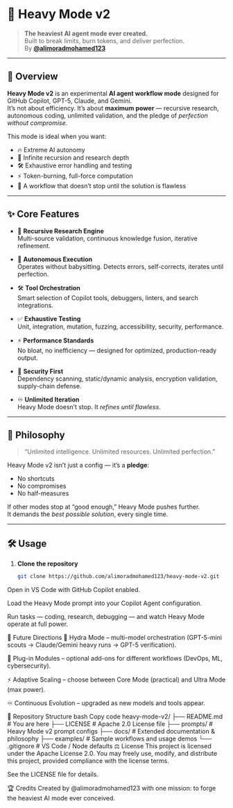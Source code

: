 # 🐉 Heavy Mode v2

> **The heaviest AI agent mode ever created.**  
> Built to break limits, burn tokens, and deliver perfection.  
> By **[@alimoradmohamed123](https://github.com/alimoradmohamed123)**

---

## 🚀 Overview
**Heavy Mode v2** is an experimental **AI agent workflow mode** designed for GitHub Copilot, GPT-5, Claude, and Gemini.  
It’s not about efficiency. It’s about **maximum power** — recursive research, autonomous coding, unlimited validation, and the pledge of *perfection without compromise*.  

This mode is ideal when you want:
- 🔥 Extreme AI autonomy  
- 🧠 Infinite recursion and research depth  
- 🛠️ Exhaustive error handling and testing  
- ⚡ Token-burning, full-force computation  
- 🐉 A workflow that doesn’t stop until the solution is flawless  

---

## ✨ Core Features
- 🔎 **Recursive Research Engine**  
  Multi-source validation, continuous knowledge fusion, iterative refinement.  

- 🧠 **Autonomous Execution**  
  Operates without babysitting. Detects errors, self-corrects, iterates until perfection.  

- 🛠️ **Tool Orchestration**  
  Smart selection of Copilot tools, debuggers, linters, and search integrations.  

- ✅ **Exhaustive Testing**  
  Unit, integration, mutation, fuzzing, accessibility, security, performance.  

- ⚡ **Performance Standards**  
  No bloat, no inefficiency — designed for optimized, production-ready output.  

- 🔐 **Security First**  
  Dependency scanning, static/dynamic analysis, encryption validation, supply-chain defense.  

- ♾️ **Unlimited Iteration**  
  Heavy Mode doesn’t stop. It *refines until flawless*.  

---

## 🐉 Philosophy
> “Unlimited intelligence. Unlimited resources. Unlimited perfection.”  

Heavy Mode v2 isn’t just a config — it’s a **pledge**:  
- No shortcuts  
- No compromises  
- No half-measures  

If other modes stop at “good enough,” Heavy Mode pushes further.  
It demands the *best possible solution*, every single time.  

---

## 🛠️ Usage
1. **Clone the repository**
   ```bash
   git clone https://github.com/alimoradmohamed123/heavy-mode-v2.git
Open in VS Code with GitHub Copilot enabled.

Load the Heavy Mode prompt into your Copilot Agent configuration.

Run tasks — coding, research, debugging — and watch Heavy Mode operate at full power.

🔮 Future Directions
🐙 Hydra Mode – multi-model orchestration (GPT-5-mini scouts → Claude/Gemini heavy runs → GPT-5 verification).

🧩 Plug-in Modules – optional add-ons for different workflows (DevOps, ML, cybersecurity).

⚡ Adaptive Scaling – choose between Core Mode (practical) and Ultra Mode (max power).

♾️ Continuous Evolution – upgraded as new models and tools appear.

📂 Repository Structure
bash
Copy code
heavy-mode-v2/
├── README.md         # You are here
├── LICENSE           # Apache 2.0 License file
├── prompts/          # Heavy Mode v2 prompt configs
├── docs/             # Extended documentation & philosophy
├── examples/         # Sample workflows and usage demos
└── .gitignore        # VS Code / Node defaults
⚖️ License
This project is licensed under the Apache License 2.0.
You may freely use, modify, and distribute this project, provided compliance with the license terms.

See the LICENSE file for details.

🏆 Credits
Created by @alimoradmohamed123 with one mission:
to forge the heaviest AI mode ever conceived.
